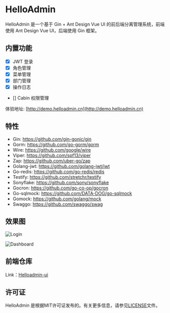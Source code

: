 # HelloAdmin

HelloAdmin 是一个基于 Gin + Ant Design Vue UI 的前后端分离管理系统，前端使用 Ant Design Vue UI，后端使用 Gin 框架。

## 内置功能

- [x] JWT 登录
- [x] 角色管理
- [x] 菜单管理
- [x] 部门管理
- [x] 操作日志
- [] Cabin 权限管理

体验地址: [http://demo.helloadmin.cn](http://demo.helloadmin.cn)

## 特性

* Gin: https://github.com/gin-gonic/gin
* Gorm: https://github.com/go-gorm/gorm
* Wire: https://github.com/google/wire
* Viper: https://github.com/spf13/viper
* Zap: https://github.com/uber-go/zap
* Golang-jwt: https://github.com/golang-jwt/jwt
* Go-redis: https://github.com/go-redis/redis
* Testify: https://github.com/stretchr/testify
* Sonyflake: https://github.com/sony/sonyflake
* Gocron: https://github.com/go-co-op/gocron
* Go-sqlmock: https://github.com/DATA-DOG/go-sqlmock
* Gomock: https://github.com/golang/mock
* Swaggo: https://github.com/swaggo/swag

## 效果图

![Login](https://raw.githubusercontent.com/heliosker/helloadmin/main/images/login.png)

![Dashboard](https://raw.githubusercontent.com/heliosker/helloadmin/main/images/dashboard.png)

## 前端仓库

Link：[Helloadmin-ui](https://github.com/heliosker/helloadmin-ui)

## 许可证

HelloAdmin 是根据MIT许可证发布的。有关更多信息，请参见[LICENSE](LICENSE)文件。
